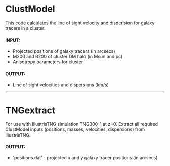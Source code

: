 ClustModel
============
This code calculates the line of sight velocity and disperision for galaxy tracers in a cluster.

#### INPUT:
- Projected positions of galaxy tracers (in arcsecs)
- M200 and R200 of cluster DM halo  (in Msun and pc)
- Anisotropy parameters for cluster

#### OUTPUT:
- Line of sight velocities and dispersions (km/s)
--------------------------------------------------------
TNGextract
==========
For use with IllustrisTNG simulation TNG300-1 at z=0.
Extract all required ClustModel inputs (positions, masses, velocities, dispersions) from IllustrisTNG.

#### OUTPUT: 
- 'positions.dat' - projected x and y galaxy tracer positions (in arcsecs)

